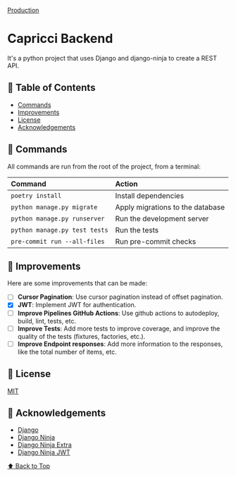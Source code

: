 [Production](https://capricci-backend.onrender.com/api/docs)

# Capricci Backend

It's a python project that uses Django and django-ninja to create a REST API.

## 🚀 Table of Contents

- [Commands](#-commands)
- [Improvements](#-improvements)
- [License](#-license)
- [Acknowledgements](#-acknowledgements)

## 🧞 Commands

All commands are run from the root of the project, from a terminal:

| Command                       | Action                                           |
|:------------------------------| :----------------------------------------------- |
| `poetry install`              | Install dependencies                             |
| `python manage.py migrate`    | Apply migrations to the database |
| `python manage.py runserver`  | Run the development server |
| `python manage.py test tests` | Run the tests |
| `pre-commit run --all-files`  | Run pre-commit checks |



## 📝 Improvements

Here are some improvements that can be made:

- [ ] **Cursor Pagination**: Use cursor pagination instead of offset pagination.
- [x] **JWT**: Implement JWT for authentication.
- [ ] **Improve Pipelines GitHub Actions**: Use github actions to autodeploy, build, lint, tests, etc.
- [ ] **Improve Tests**: Add more tests to improve coverage, and improve the quality of the tests (fixtures, factories, etc.).
- [ ] **Improve Endpoint responses**: Add more information to the responses, like the total number of items, etc.

## 📄 License

[MIT](https://choosealicense.com/licenses/mit/)

## 📄 Acknowledgements

- [Django](https://www.djangoproject.com/)
- [Django Ninja](https://django-ninja.dev/)
- [Django Ninja Extra](https://eadwincode.github.io/django-ninja-extra/)
- [Django Ninja JWT](https://eadwincode.github.io/django-ninja-jwt/getting_started/)

[⬆ Back to Top](#-capricci-backend)

[//]: # (Links)
